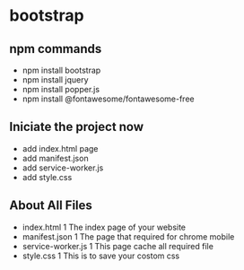 # bootstrap #
## npm commands ##
- npm install bootstrap
- npm install jquery
- npm install popper.js
- npm install @fontawesome/fontawesome-free
## Iniciate the project now ##
- add index.html page
- add manifest.json
- add service-worker.js
- add style.css
## About All Files ##
- index.html
    1 The index page of your website
- manifest.json
    1 The page that required for chrome mobile
- service-worker.js
    1 This page cache all required file
- style.css
    1 This is to save your costom css